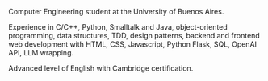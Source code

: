 Computer Engineering student at the University of Buenos Aires.

Experience in C/C++, Python, Smalltalk and Java, object-oriented programming, data structures, TDD, design patterns, backend and frontend web development with HTML, CSS, Javascript, Python Flask, SQL, OpenAI API, LLM wrapping.

Advanced level of English with Cambridge certification.

<!--
**TomasPlaHozikian/TomasPlaHozikian** is a ✨ _special_ ✨ repository because its `README.md` (this file) appears on your GitHub profile.

Here are some ideas to get you started:

- 🔭 I’m currently working on ...
- 🌱 I’m currently learning ...
- 👯 I’m looking to collaborate on ...
- 🤔 I’m looking for help with ...
- 💬 Ask me about ...
- 📫 How to reach me: ...
- 😄 Pronouns: ...
- ⚡ Fun fact: ...
-->
